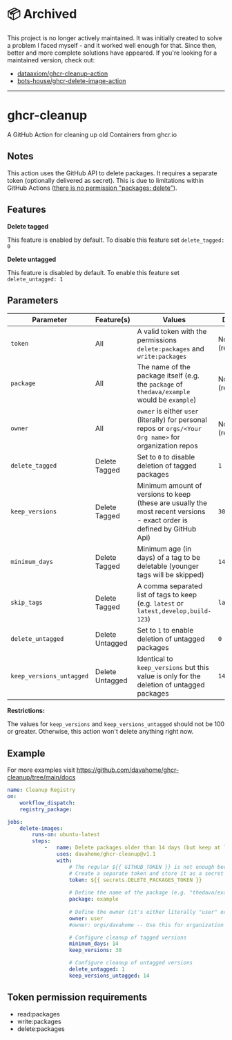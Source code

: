 # 📦 Archived

This project is no longer actively maintained.
It was initially created to solve a problem I faced myself - and it worked well enough for that. 
Since then, better and more complete solutions have appeared. If you're looking for a maintained version, check out:

- [dataaxiom/ghcr-cleanup-action](https://github.com/dataaxiom/ghcr-cleanup-action)
- [bots-house/ghcr-delete-image-action](https://github.com/bots-house/ghcr-delete-image-action)

-------------

# ghcr-cleanup

A GitHub Action for cleaning up old Containers from ghcr.io

## Notes

This action uses the GitHub API to delete packages. It requires a separate token (optionally delivered as secret). This is due to limitations within GitHub
Actions ([there is no permission "packages: delete"](https://docs.github.com/en/actions/security-guides/automatic-token-authentication#permissions-for-the-github_token)).

## Features

**Delete tagged**

This feature is enabled by default. To disable this feature set `delete_tagged: 0`

**Delete untagged**

This feature is disabled by default. To enable this feature set `delete_untagged: 1`

## Parameters

| Parameter                | Feature(s)      | Values                                                                                                                 | Default         |
|--------------------------|-----------------|------------------------------------------------------------------------------------------------------------------------|-----------------|
| `token`                  | All             | A valid token with the permissions `delete:packages` and `write:packages`                                              | None (required) |
| `package`                | All             | The name of the package itself (e.g. the `package` of `thedava/example` would be `example`)                            | None (required) |
| `owner`                  | All             | `owner` is either `user` (literally) for personal repos or `orgs/<Your Org name>` for organization repos               | None (required) |
| `delete_tagged`          | Delete Tagged   | Set to `0` to disable deletion of tagged packages                                                                      | `1`             |
| `keep_versions`          | Delete Tagged   | Minimum amount of versions to keep (these are usually the most recent versions - exact order is defined by GitHub Api) | `30`            |
| `minimum_days`           | Delete Tagged   | Minimum age (in days) of a tag to be deletable (younger tags will be skipped)                                          | `14`            |
| `skip_tags`              | Delete Tagged   | A comma separated list of tags to keep (e.g. `latest` or `latest,develop,build-123`)                                   | `latest`        |
| `delete_untagged`        | Delete Untagged | Set to `1` to enable deletion of untagged packages                                                                     | `0`             |
| `keep_versions_untagged` | Delete Untagged | Identical to `keep_versions` but this value is only for the deletion of untagged packages                              | `14`            |

**Restrictions:**

The values for `keep_versions` and `keep_versions_untagged` should not be 100 or greater. Otherwise, this action won't delete anything right now.

## Example

For more examples visit https://github.com/davahome/ghcr-cleanup/tree/main/docs

```yaml
name: Cleanup Registry
on:
    workflow_dispatch:
    registry_package:

jobs:
    delete-images:
        runs-on: ubuntu-latest
        steps:
            -   name: Delete packages older than 14 days (but keep at least 30 versions)
                uses: davahome/ghcr-cleanup@v1.1
                with:
                    # The regular ${{ GITHUB_TOKEN }} is not enough because there is no "packages:delete" permission.
                    # Create a separate token and store it as a secret (see required permissions at the bottom of this README)
                    token: ${{ secrets.DELETE_PACKAGES_TOKEN }}
                    
                    # Define the name of the package (e.g. "thedava/example" would be "example")
                    package: example
                    
                    # Define the owner (it's either literally "user" or "orgs/<Your Org>")
                    owner: user
                    #owner: orgs/davahome -- Use this for organization packages

                    # Configure cleanup of tagged versions
                    minimum_days: 14
                    keep_versions: 30

                    # Configure cleanup of untagged versions
                    delete_untagged: 1
                    keep_versions_untagged: 14
```



## Token permission requirements

* read:packages
* write:packages
* delete:packages

